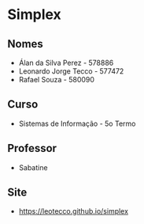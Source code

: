 # Simplex

## Nomes

- Álan da Silva Perez - 578886
- Leonardo Jorge Tecco - 577472
- Rafael Souza - 580090

## Curso

- Sistemas de Informação - 5o Termo

## Professor

- Sabatine

## Site

- https://leotecco.github.io/simplex
